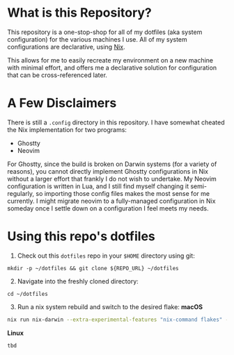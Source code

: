 # What is this Repository?
This repository is a one-stop-shop for all of my dotfiles (aka system configuration) for the various machines I use.
All of my system configurations are declarative, using [Nix](https://nixos.org/download/).

This allows for me to easily recreate my environment on a new machine with minimal effort, and offers me a declarative
solution for configuration that can be cross-referenced later.

# A Few Disclaimers
There is still a `.config` directory in this repository.  I have somewhat cheated the Nix implementation for two programs:
- Ghostty
- Neovim

For Ghostty, since the build is broken on Darwin systems (for a variety of reasons), you cannot directly implement Ghostty
configurations in Nix without a larger effort that frankly I do not wish to undertake.  My Neovim configuration is written
in Lua, and I still find myself changing it semi-regularly, so importing those config files makes the most sense for me currently.
I might migrate neovim to a fully-managed configuration in Nix someday once I settle down on a configuration I feel meets my needs.

# Using this repo's dotfiles
1. Check out this `dotfiles` repo in your `$HOME` directory using git:
```
mkdir -p ~/dotfiles && git clone ${REPO_URL} ~/dotfiles
```
2. Navigate into the freshly cloned directory:
```
cd ~/dotfiles
```
3. Run a nix system rebuild and switch to the desired flake:
**macOS**
```bash
nix run nix-darwin --extra-experimental-features "nix-command flakes" --switch --flake ~/dotfiles/nix/${HOST_ARCH}#${FLAKE_NAME}
```
**Linux**
```bash
tbd
```
